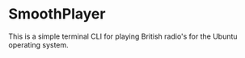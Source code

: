 # SmoothPlayer

This is a simple terminal CLI for playing British radio's for the Ubuntu operating system.
